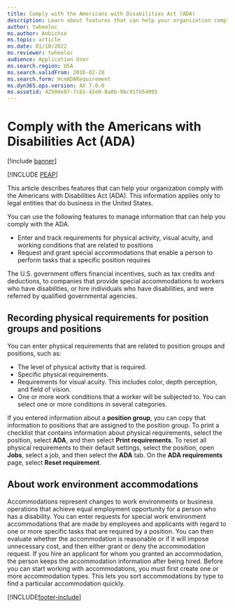 ```yaml
---
title: Comply with the Americans with Disabilities Act (ADA)
description: Learn about features that can help your organization comply with the Americans with Disabilities Act (ADA) including an overview on recording physical requirements.
author: twheeloc
ms.author: Anbichse
ms.topic: article
ms.date: 01/10/2022
ms.reviewer: twheeloc
audience: Application User
ms.search.region: USA
ms.search.validFrom: 2016-02-28
ms.search.form: HcmADARequirement
ms.dyn365.ops.version: AX 7.0.0
ms.assetid: 42504e87-7cb1-42e0-8a8b-9bc91fb54095
---
```


# Comply with the Americans with Disabilities Act (ADA)

[!include [banner](../../../../../finance/includes/banner.md)]


[!INCLUDE [PEAP](../../../../../includes/peap-1.md)]

This article describes features that can help your organization comply with the Americans with Disabilities Act (ADA). This information applies only to legal entities that do business in the United States.

You can use the following features to manage information that can help you comply with the ADA.

- Enter and track requirements for physical activity, visual acuity, and working conditions that are related to positions
- Request and grant special accommodations that enable a person to perform tasks that a specific position requires

The U.S. government offers financial incentives, such as tax credits and deductions, to companies that provide special accommodations to workers who have disabilities, or hire individuals who have disabilities, and were referred by qualified governmental agencies.

## Recording physical requirements for position groups and positions

You can enter physical requirements that are related to position groups and positions, such as:

- The level of physical activity that is required.
- Specific physical requirements.
- Requirements for visual acuity. This includes color, depth perception, and field of vision.
- One or more work conditions that a worker will be subjected to. You can select one or more conditions in several categories.

If you entered information about a **position group**, you can copy that information to positions that are assigned to the position group. To print a checklist that contains information about physical requirements, select the position, select **ADA**, and then select **Print requirements**. To reset all physical requirements to their default settings, select the position, open **Jobs**, select a job, and then select the **ADA** tab. On the **ADA requirements** page, select **Reset requirement**.

## About work environment accommodations

Accommodations represent changes to work environments or business operations that achieve equal employment opportunity for a person who has a disability. You can enter requests for special work environment accommodations that are made by employees and applicants with regard to one or more specific tasks that are required by a position. You can then evaluate whether the accommodation is reasonable or if it will impose unnecessary cost, and then either grant or deny the accommodation request. If you hire an applicant for whom you granted an accommodation, the person keeps the accommodation information after being hired. Before you can start working with accommodations, you must first create one or more accommodation types. This lets you sort accommodations by type to find a particular accommodation quickly.

[!INCLUDE[footer-include](../../../../../includes/footer-banner.md)]
